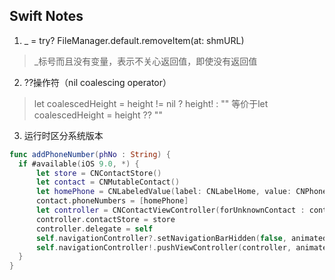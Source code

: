 ## Swift Notes

1. _ = try? FileManager.default.removeItem(at: shmURL)
> _标号而且没有变量，表示不关心返回值，即使没有返回值

2. ??操作符（nil coalescing operator）
> let coalescedHeight = height != nil ? height! : "" 等价于let coalescedHeight = height ?? ""

3. 运行时区分系统版本

```swift
func addPhoneNumber(phNo : String) {
  if #available(iOS 9.0, *) {
      let store = CNContactStore()
      let contact = CNMutableContact()
      let homePhone = CNLabeledValue(label: CNLabelHome, value: CNPhoneNumber(stringValue :phNo ))
      contact.phoneNumbers = [homePhone]
      let controller = CNContactViewController(forUnknownContact : contact)// .viewControllerForUnknownContact(contact)
      controller.contactStore = store
      controller.delegate = self
      self.navigationController?.setNavigationBarHidden(false, animated: true)
      self.navigationController!.pushViewController(controller, animated: true)
  }
}
```